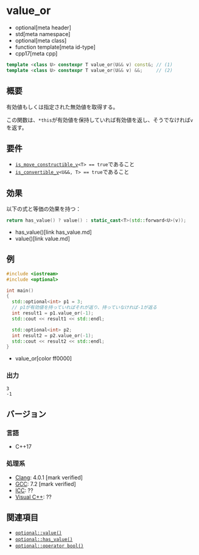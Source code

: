 # value_or
* optional[meta header]
* std[meta namespace]
* optional[meta class]
* function template[meta id-type]
* cpp17[meta cpp]

```cpp
template <class U> constexpr T value_or(U&& v) const&; // (1)
template <class U> constexpr T value_or(U&& v) &&;     // (2)
```

## 概要
有効値もしくは指定された無効値を取得する。

この関数は、`*this`が有効値を保持していれば有効値を返し、そうでなければ`v`を返す。


## 要件
- [`is_move_constructible_v`](/reference/type_traits/is_move_constructible.md)`<T> == true`であること
- [`is_convertible_v`](/reference/type_traits/is_convertible.md)`<U&&, T> == true`であること


## 効果
以下の式と等価の効果を持つ：

```cpp
return has_value() ? value() : static_cast<T>(std::forward<U>(v));
```
* has_value()[link has_value.md]
* value()[link value.md]


## 例
```cpp example
#include <iostream>
#include <optional>

int main()
{
  std::optional<int> p1 = 3;
  // p1が有効値を持っていればそれが返り、持っていなければ-1が返る
  int result1 = p1.value_or(-1);
  std::cout << result1 << std::endl;

  std::optional<int> p2;
  int result2 = p2.value_or(-1);
  std::cout << result2 << std::endl;
}
```
* value_or[color ff0000]

### 出力
```
3
-1
```

## バージョン
### 言語
- C++17

### 処理系
- [Clang](/implementation.md#clang): 4.0.1 [mark verified]
- [GCC](/implementation.md#gcc): 7.2 [mark verified]
- [ICC](/implementation.md#icc): ??
- [Visual C++](/implementation.md#visual_cpp): ??


## 関連項目
- [`optional::value()`](value.md)
- [`optional::has_value()`](has_value.md)
- [`optional::operator bool()`](op_bool.md)
